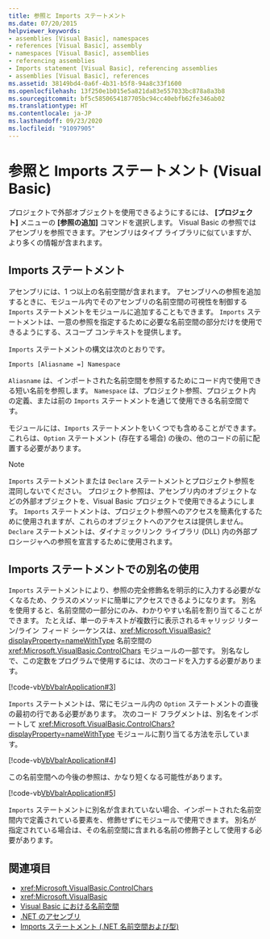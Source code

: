 ```yaml
---
title: 参照と Imports ステートメント
ms.date: 07/20/2015
helpviewer_keywords:
- assemblies [Visual Basic], namespaces
- references [Visual Basic], assembly
- namespaces [Visual Basic], assemblies
- referencing assemblies
- Imports statement [Visual Basic], referencing assemblies
- assemblies [Visual Basic], references
ms.assetid: 38149bd4-0a6f-4b31-b5f8-94a8c33f1600
ms.openlocfilehash: 13f250e1b015e5a821da83e557033bc878a8a3b8
ms.sourcegitcommit: bf5c5850654187705bc94cc40ebfb62fe346ab02
ms.translationtype: HT
ms.contentlocale: ja-JP
ms.lasthandoff: 09/23/2020
ms.locfileid: "91097905"
---
```

# <a name="references-and-the-imports-statement-visual-basic"></a>参照と Imports ステートメント (Visual Basic)

プロジェクトで外部オブジェクトを使用できるようにするには、 **[プロジェクト]** メニューの **[参照の追加]** コマンドを選択します。 Visual Basic の参照ではアセンブリを参照できます。アセンブリはタイプ ライブラリに似ていますが、より多くの情報が含まれます。  
  
## <a name="the-imports-statement"></a>Imports ステートメント  

 アセンブリには、1 つ以上の名前空間が含まれます。 アセンブリへの参照を追加するときに、モジュール内でそのアセンブリの名前空間の可視性を制御する `Imports` ステートメントをモジュールに追加することもできます。 `Imports` ステートメントは、一意の参照を指定するために必要な名前空間の部分だけを使用できるようにする、スコープ コンテキストを提供します。  
  
 `Imports` ステートメントの構文は次のとおりです。  
  
 `Imports [Aliasname =] Namespace`  
  
 `Aliasname` は、インポートされた名前空間を参照するためにコード内で使用できる短い名前を参照します。 `Namespace` は、プロジェクト参照、プロジェクト内の定義、または前の `Imports` ステートメントを通じて使用できる名前空間です。  
  
 モジュールには、`Imports` ステートメントをいくつでも含めることができます。 これらは、`Option` ステートメント (存在する場合) の後の、他のコードの前に配置する必要があります。  
  
> [!NOTE]
> `Imports` ステートメントまたは `Declare` ステートメントとプロジェクト参照を混同しないでください。 プロジェクト参照は、アセンブリ内のオブジェクトなどの外部オブジェクトを、Visual Basic プロジェクトで使用できるようにします。 `Imports` ステートメントは、プロジェクト参照へのアクセスを簡素化するために使用されますが、これらのオブジェクトへのアクセスは提供しません。 `Declare` ステートメントは、ダイナミックリンク ライブラリ (DLL) 内の外部プロシージャへの参照を宣言するために使用されます。  
  
## <a name="using-aliases-with-the-imports-statement"></a>Imports ステートメントでの別名の使用  

 `Imports` ステートメントにより、参照の完全修飾名を明示的に入力する必要がなくなるため、クラスのメソッドに簡単にアクセスできるようになります。 別名を使用すると、名前空間の一部分にのみ、わかりやすい名前を割り当てることができます。 たとえば、単一のテキストが複数行に表示されるキャリッジ リターン/ライン フィード シーケンスは、<xref:Microsoft.VisualBasic?displayProperty=nameWithType> 名前空間の <xref:Microsoft.VisualBasic.ControlChars> モジュールの一部です。 別名なしで、この定数をプログラムで使用するには、次のコードを入力する必要があります。  
  
 [!code-vb[VbVbalrApplication#3](~/samples/snippets/visualbasic/VS_Snippets_VBCSharp/VbVbalrApplication/VB/Class1.vb#3)]  
  
 `Imports` ステートメントは、常にモジュール内の `Option` ステートメントの直後の最初の行である必要があります。 次のコード フラグメントは、別名をインポートして <xref:Microsoft.VisualBasic.ControlChars?displayProperty=nameWithType> モジュールに割り当てる方法を示しています。  
  
 [!code-vb[VbVbalrApplication#4](~/samples/snippets/visualbasic/VS_Snippets_VBCSharp/VbVbalrApplication/VB/Class1.vb#4)]  
  
 この名前空間への今後の参照は、かなり短くなる可能性があります。  
  
 [!code-vb[VbVbalrApplication#5](~/samples/snippets/visualbasic/VS_Snippets_VBCSharp/VbVbalrApplication/VB/Class1.vb#5)]  
  
 `Imports` ステートメントに別名が含まれていない場合、インポートされた名前空間内で定義されている要素を、修飾せずにモジュールで使用できます。 別名が指定されている場合は、その名前空間に含まれる名前の修飾子として使用する必要があります。  
  
## <a name="see-also"></a>関連項目

- <xref:Microsoft.VisualBasic.ControlChars>
- <xref:Microsoft.VisualBasic>
- [Visual Basic における名前空間](namespaces.md)
- [.NET のアセンブリ](../../../standard/assembly/index.md)
- [Imports ステートメント (.NET 名前空間および型)](../../language-reference/statements/imports-statement-net-namespace-and-type.md)

